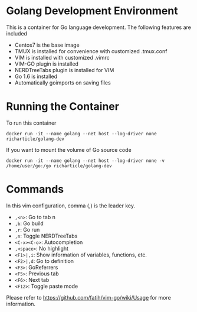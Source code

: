 # Golang Development Environment
This is a container for Go language development. The following features are included
- Centos7 is the base image
- TMUX is installed for convenience with customized .tmux.conf
- VIM is installed with customized .vimrc
- VIM-GO plugin is installed
- NERDTreeTabs plugin is installed for VIM
- Go 1.6 is installed
- Automatically goimports on saving files

# Running the Container
To run this container

    docker run -it --name golang --net host --log-driver none richarticle/golang-dev
    
If you want to mount the volume of Go source code

    docker run -it --name golang --net host --log-driver none -v /home/user/go:/go richarticle/golang-dev

# Commands
In this vim configuration, comma (,) is the leader key.
- `,<n>`: Go to tab n
- `,b`: Go build
- `,r`: Go run
- `,n`: Toggle NERDTreeTabs
- `<C-x><C-o>`: Autocompletion
- `,<space>`: No highlight
- `<F1>|,i`: Show information of variables, functions, etc.
- `<F2>|,d`: Go to definition
- `<F3>`: GoReferrers
- `<F5>`: Previous tab
- `<F6>`: Next tab
- `<F12>`: Toggle paste mode

Please refer to https://github.com/fatih/vim-go/wiki/Usage for more information.
